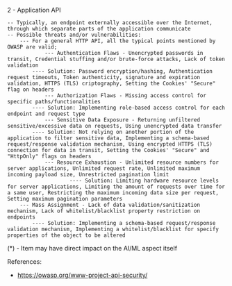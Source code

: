 2 - Application API

	-- Typically, an endpoint externally accessible over the Internet, through which separate parts of the application communicate
	-- Possible threats and/or vulnerabilities:
		--- For a general HTTP API, all the typical points mentioned by OWASP are valid;
                --- Authentication Flaws - Unencrypted passwords in transit, Credential stuffing and/or brute-force attacks, Lack of token validation
			---- Solution: Password encryption/hashing, Authentication request timeouts, Token authenticity, signature and expiration validation, HTTPS (TLS) criptography, Setting the Cookies' "Secure" flag on headers 
                --- Authorization Flaws - Missing access control for specific paths/functionalities
			---- Solution: Implementing role-based access control for each endpoint and request type
                --- Sensitive Data Exposure - Returning unfiltered sensitive/excessive data on requests, Using unencrypted data transfer
			---- Solution: Not relying on another portion of the application to filter sensitive data, Implementing a schema-based request/response validation mechanism, Using encrypted HTTPS (TLS) connection for data in transit, Setting the Cookies' "Secure" and "HttpOnly" flags on headers
                --- Resource Exhaustion - Unlimited resource numbers for server applications, Unlimited request rate, Unlimited maximum incoming payload size, Unrestricted pagination limit
                        ---- Solution: Limiting hardware resource levels for server applications, Limiting the amount of requests over time for a same user, Restricting the maximum incoming data size per request, Setting maximum pagination parameters
		--- Mass Assignment - Lack of data validation/sanitization mechanism, Lack of whitelist/blacklist property restriction on endpoints
			---- Solution: Implementing a schema-based request/response validation mechanism, Implementing a whitelist/blacklist for specify properties of the object to be altered
                        
<!-- 		--- Injection Flaws - SQL injection (*), Code injection (*), HTML injection, Cross-site scripting
			---- Solution: Input sanitization
		--- Security Misconfiguration - Running outdated/vulnerable server and application software, Running in debug mode and/or revealing error handling information, Having directory listing enabled, Running unnecessary services, Not changing default keys and passwords
			---- Solution: Using up-to-date software versions, Following industry standards and recommendations for Web server configuration -->

(*) - Item may have direct impact on the AI/ML aspect itself

References:

- https://owasp.org/www-project-api-security/
